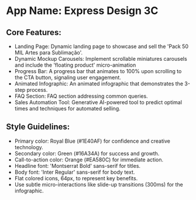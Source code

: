 # **App Name**: Express Design 3C

## Core Features:

- Landing Page: Dynamic landing page to showcase and sell the 'Pack 50 MIL Artes para Sublimação'.
- Dynamic Mockup Carousels: Implement scrollable miniatures carousels and include the 'floating product' micro-animation
- Progress Bar: A progress bar that animates to 100% upon scrolling to the CTA button, signaling user engagement.
- Animated Infographic: An animated infographic that demonstrates the 3-step process.
- FAQ Section: FAQ section addressing common queries.
- Sales Automation Tool: Generative AI-powered tool to predict optimal times and techniques for automated selling.

## Style Guidelines:

- Primary color: Royal Blue (#1E40AF) for confidence and creative technology.
- Secondary color: Green (#16A34A) for success and growth.
- Call-to-action color: Orange (#EA580C) for immediate action.
- Headline font: 'Montserrat Bold' sans-serif for titles.
- Body font: 'Inter Regular' sans-serif for body text.
- Flat colored icons, 64px, to represent key benefits.
- Use subtle micro-interactions like slide-up transitions (300ms) for the infographic.
